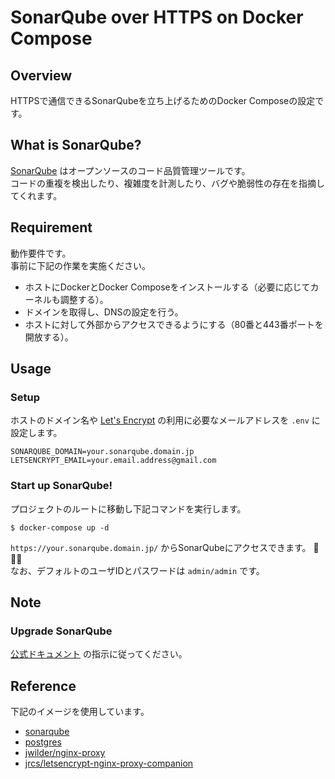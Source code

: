 # SonarQube over HTTPS on Docker Compose

## Overview
HTTPSで通信できるSonarQubeを立ち上げるためのDocker Composeの設定です。  

## What is SonarQube?
[SonarQube](https://www.sonarqube.org/) はオープンソースのコード品質管理ツールです。  
コードの重複を検出したり、複雑度を計測したり、バグや脆弱性の存在を指摘してくれます。  

## Requirement
動作要件です。  
事前に下記の作業を実施ください。  

* ホストにDockerとDocker Composeをインストールする（必要に応じてカーネルも調整する）。  
* ドメインを取得し、DNSの設定を行う。  
* ホストに対して外部からアクセスできるようにする（80番と443番ポートを開放する）。  

## Usage

### Setup
ホストのドメイン名や [Let's Encrypt](https://letsencrypt.org/) の利用に必要なメールアドレスを `.env` に設定します。  

```
SONARQUBE_DOMAIN=your.sonarqube.domain.jp
LETSENCRYPT_EMAIL=your.email.address@gmail.com
```

### Start up SonarQube!
プロジェクトのルートに移動し下記コマンドを実行します。  

```
$ docker-compose up -d
```

`https://your.sonarqube.domain.jp/` からSonarQubeにアクセスできます。 :whale::sparkles::sparkles:  
なお、デフォルトのユーザIDとパスワードは `admin/admin` です。  

## Note

### Upgrade SonarQube
[公式ドキュメント](https://docs.sonarqube.org/latest/setup/upgrading/) の指示に従ってください。  

## Reference
下記のイメージを使用しています。  

* [sonarqube](https://hub.docker.com/_/sonarqube)  
* [postgres](https://hub.docker.com/_/postgres)  
* [jwilder/nginx-proxy](https://hub.docker.com/r/jwilder/nginx-proxy)  
* [jrcs/letsencrypt-nginx-proxy-companion](https://hub.docker.com/r/jrcs/letsencrypt-nginx-proxy-companion)  
